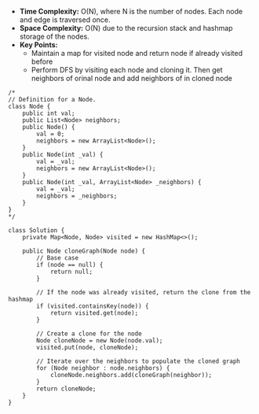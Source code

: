 - **Time Complexity:** O(N), where N is the number of nodes. Each node and edge is traversed once.
- **Space Complexity:** O(N) due to the recursion stack and hashmap storage of the nodes.
- **Key Points:**
    - Maintain a map for visited node and return node if already visited before
    - Perform DFS by visiting each node and cloning it. Then get neighbors of orinal node and add neighbors of in cloned node 

```
/*
// Definition for a Node.
class Node {
    public int val;
    public List<Node> neighbors;
    public Node() {
        val = 0;
        neighbors = new ArrayList<Node>();
    }
    public Node(int _val) {
        val = _val;
        neighbors = new ArrayList<Node>();
    }
    public Node(int _val, ArrayList<Node> _neighbors) {
        val = _val;
        neighbors = _neighbors;
    }
}
*/

class Solution {
    private Map<Node, Node> visited = new HashMap<>();
    
    public Node cloneGraph(Node node) {
        // Base case
        if (node == null) {
            return null;
        }

        // If the node was already visited, return the clone from the hashmap
        if (visited.containsKey(node)) {
            return visited.get(node);
        }

        // Create a clone for the node
        Node cloneNode = new Node(node.val);
        visited.put(node, cloneNode);

        // Iterate over the neighbors to populate the cloned graph
        for (Node neighbor : node.neighbors) {
            cloneNode.neighbors.add(cloneGraph(neighbor));
        }
        return cloneNode;
    }
}
```